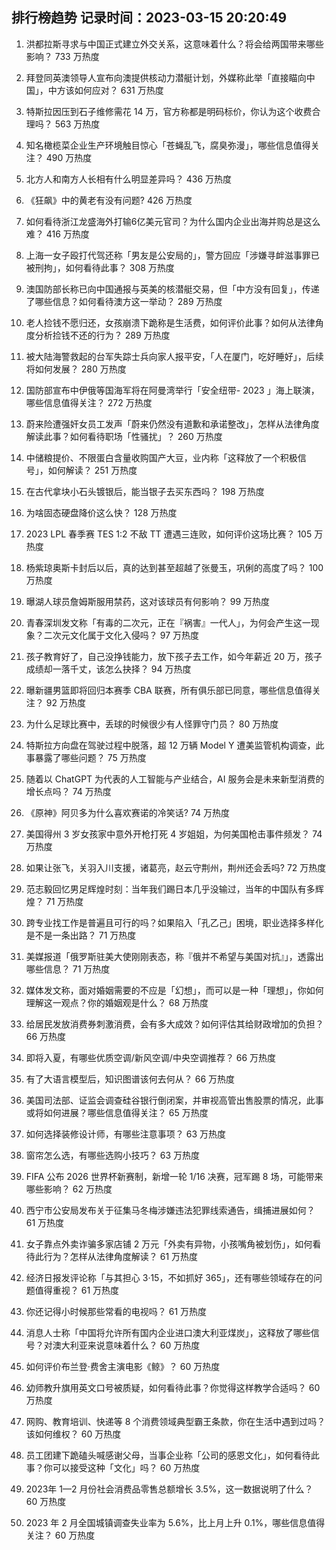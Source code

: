 
## 排行榜趋势 记录时间：2023-03-15 20:20:49
  
  1. 洪都拉斯寻求与中国正式建立外交关系，这意味着什么？将会给两国带来哪些影响？ 733 万热度
    
  2. 拜登同英澳领导人宣布向澳提供核动力潜艇计划，外媒称此举「直接瞄向中国」，中方该如何应对？ 631 万热度
    
  3. 特斯拉因压到石子维修需花 14 万，官方称都是明码标价，你认为这个收费合理吗？ 563 万热度
    
  4. 知名橄榄菜企业生产环境触目惊心「苍蝇乱飞，腐臭弥漫」，哪些信息值得关注？ 490 万热度
    
  5. 北方人和南方人长相有什么明显差异吗？ 436 万热度
    
  6. 《狂飙》中的黄老有没有问题? 426 万热度
    
  7. 如何看待浙江龙盛海外打输6亿美元官司？为什么国内企业出海并购总是这么难？ 416 万热度
    
  8. 上海一女子殴打代驾还称「男友是公安局的」，警方回应「涉嫌寻衅滋事罪已被刑拘」，如何看待此事？ 308 万热度
    
  9. 澳国防部长称已向中国通报与英美的核潜艇交易，但「中方没有回复」，传递了哪些信息？如何看待澳方这一举动？ 289 万热度
    
  10. 老人捡钱不愿归还，女孩崩溃下跪称是生活费，如何评价此事？如何从法律角度分析捡钱不还的行为？ 289 万热度
    
  11. 被大陆海警救起的台军失踪士兵向家人报平安，「人在厦门，吃好睡好」，后续将如何发展？ 280 万热度
    
  12. 国防部宣布中伊俄等国海军将在阿曼湾举行「安全纽带- 2023 」海上联演，哪些信息值得关注？ 272 万热度
    
  13. 蔚来险遭强奸女员工发声「蔚来仍然没有道歉和承诺整改」，怎样从法律角度解读此事？如何看待职场「性骚扰」？ 260 万热度
    
  14. 中储粮提价、不限蛋白含量收购国产大豆，业内称「这释放了一个积极信号」，如何解读？ 251 万热度
    
  15. 在古代拿块小石头镀银后，能当银子去买东西吗？ 198 万热度
    
  16. 为啥固态硬盘降价这么快？ 128 万热度
    
  17. 2023 LPL 春季赛 TES 1:2 不敌 TT 遭遇三连败，如何评价这场比赛？ 105 万热度
    
  18. 杨紫琼奥斯卡封后以后，真的达到甚至超越了张曼玉，巩俐的高度了吗？ 100 万热度
    
  19. 曝湖人球员詹姆斯服用禁药，这对该球员有何影响？ 99 万热度
    
  20. 青春深圳发文称「有毒的二次元，正在『祸害』一代人」，为何会产生这一现象？二次元文化属于文化入侵吗？ 97 万热度
    
  21. 孩子教育好了，自己没挣钱能力，放下孩子去工作，如今年薪近 20 万，孩子成绩却一落千丈，该怎么抉择？ 94 万热度
    
  22. 曝新疆男篮即将回归本赛季 CBA 联赛，所有俱乐部已同意，哪些信息值得关注？ 92 万热度
    
  23. 为什么足球比赛中，丢球的时候很少有人怪罪守门员？ 80 万热度
    
  24. 特斯拉方向盘在驾驶过程中脱落，超 12 万辆 Model Y 遭美监管机构调查，此事暴露了哪些问题？ 75 万热度
    
  25. 随着以 ChatGPT 为代表的人工智能与产业结合，AI 服务会是未来新型消费的增长点吗？ 74 万热度
    
  26. 《原神》阿贝多为什么喜欢赛诺的冷笑话? 74 万热度
    
  27. 美国得州 3 岁女孩家中意外开枪打死 4 岁姐姐，为何美国枪击事件频发？ 74 万热度
    
  28. 如果让张飞，关羽入川支援，诸葛亮，赵云守荆州，荆州还会丢吗? 72 万热度
    
  29. 范志毅回忆男足辉煌时刻：当年我们踢日本几乎没输过，当年的中国队有多辉煌？ 71 万热度
    
  30. 跨专业找工作是普遍且可行的吗？如果陷入「孔乙己」困境，职业选择多样化是不是一条出路？ 71 万热度
    
  31. 美媒报道「俄罗斯驻美大使刚刚表态，称『俄并不希望与美国对抗』」，透露出哪些信息？ 71 万热度
    
  32. 媒体发文称，面对婚姻需要的不应是「幻想」，而可以是一种「理想」，你如何理解这一观点？你的婚姻观是什么？ 68 万热度
    
  33. 给居民发放消费券刺激消费，会有多大成效？如何评估其给财政增加的负担？ 66 万热度
    
  34. 即将入夏，有哪些优质空调/新风空调/中央空调推荐？ 66 万热度
    
  35. 有了大语言模型后，知识图谱该何去何从？ 66 万热度
    
  36. 美国司法部、证监会调查硅谷银行倒闭案，并审视高管出售股票的情况，此事或将如何进展？哪些信息值得关注？ 65 万热度
    
  37. 如何选择装修设计师，有哪些注意事项？ 63 万热度
    
  38. 窗帘怎么选，有哪些选购小技巧？ 63 万热度
    
  39. FIFA 公布 2026 世界杯新赛制，新增一轮 1/16 决赛，冠军踢 8 场，可能带来哪些影响？ 62 万热度
    
  40. 西宁市公安局发布关于征集马冬梅涉嫌违法犯罪线索通告，缉捕进展如何？ 61 万热度
    
  41. 女子靠点外卖诈骗多家店铺 2 万元「外卖有异物，小孩嘴角被划伤」，如何看待此行为？怎样从法律角度解读？ 61 万热度
    
  42. 经济日报发评论称「与其担心 3·15，不如抓好 365」，还有哪些领域存在的问题值得重视？ 61 万热度
    
  43. 你还记得小时候那些常看的电视吗？ 61 万热度
    
  44. 消息人士称「中国将允许所有国内企业进口澳大利亚煤炭」，这释放了哪些信号？对澳大利亚来说意味着什么？ 60 万热度
    
  45. 如何评价布兰登·费舍主演电影《鲸》？ 60 万热度
    
  46. 幼师教升旗用英文口号被质疑，如何看待此事？你觉得这样教学合适吗？ 60 万热度
    
  47. 网购、教育培训、快递等 8 个消费领域典型霸王条款，你在生活中遇到过吗？该如何维权？ 60 万热度
    
  48. 员工团建下跪磕头喊感谢父母，当事企业称「公司的感恩文化」，如何看待此事？你可以接受这种「文化」吗？ 60 万热度
    
  49. 2023年 1—2 月份社会消费品零售总额增长 3.5%，这一数据说明了什么？ 60 万热度
    
  50. 2023 年 2 月全国城镇调查失业率为 5.6%，比上月上升 0.1%，哪些信息值得关注？ 60 万热度
    